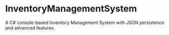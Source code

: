 # InventoryManagementSystem
A C# console-based Inventory Management System with JSON persistence and advanced features.
